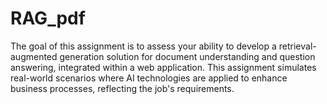 # RAG_pdf
 The goal of this assignment is to assess your ability to develop a retrieval-augmented generation solution for document understanding and question answering, integrated within a web application. This assignment simulates real-world scenarios where AI technologies are applied to enhance business processes, reflecting the job's requirements.
